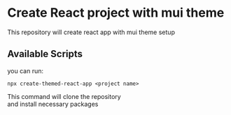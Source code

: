 # Create React project with mui theme

This repository will create react app with mui theme setup

## Available Scripts

you can run:

```
npx create-themed-react-app <project name>
```
This command will clone the repository  
and install necessary packages